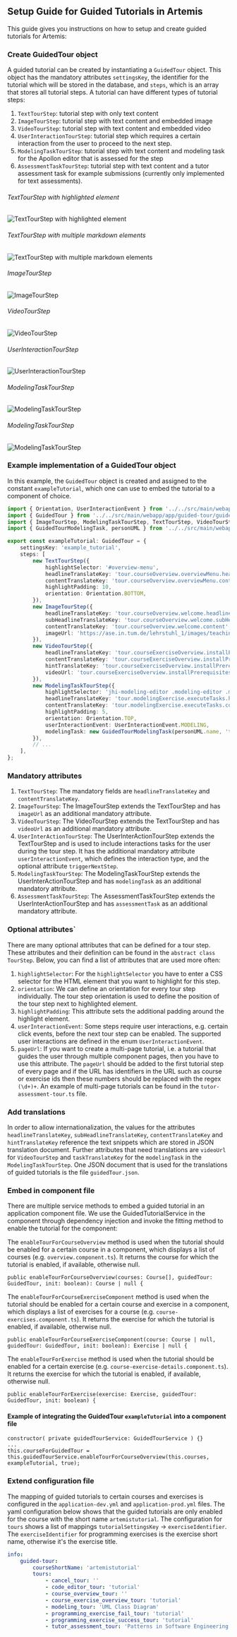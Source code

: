 ## Setup Guide for Guided Tutorials in Artemis

This guide gives you instructions on how to setup and create guided tutorials for Artemis:

### Create GuidedTour object
A guided tutorial can be created by instantiating a `GuidedTour` object.
This object has the mandatory attributes `settingsKey`, the identifier for the tutorial which will be stored in the database, and `steps`, which is an array that stores all tutorial steps.
A tutorial can have different types of tutorial steps: 
1. `TextTourStep`: tutorial step with only text content 
2. `ImageTourStep`: tutorial step with text content and embedded image
3. `VideoTourStep`: tutorial step with text content and embedded video
4. `UserInteractionTourStep`: tutorial step which requires a certain interaction from the user to proceed to the next step.
5. `ModelingTaskTourStep`: tutorial step with text content and modeling task for the Apollon editor that is assessed for the step
6. `AssessmentTaskTourStep`: tutorial step with text content and a tutor assessment task for example submissions (currently only implemented for text assessments).

###### TextTourStep with highlighted element
![](text-tour-step.png "TextTourStep with highlighted element")
###### TextTourStep with multiple markdown elements
![](text-tour-step-2.png "TextTourStep with multiple markdown elements")
###### ImageTourStep
![](image-tour-step.png "ImageTourStep")
###### VideoTourStep
![](video-tour-step.png "VideoTourStep")
###### UserInteractionTourStep
![](user-interaction-step.png "UserInteractionTourStep")
###### ModelingTaskTourStep
![](modeling-task-tour-step.png "ModelingTaskTourStep")
###### ModelingTaskTourStep
![](assessment-task-step.png "ModelingTaskTourStep")


### Example implementation of a GuidedTour object
In this example, the `GuidedTour` object is created and assigned to the constant `exampleTutorial`, which one can use to embed the tutorial to a component of choice.

```typescript
import { Orientation, UserInteractionEvent } from '../../src/main/webapp/app/guided-tour/guided-tour.constants';
import { GuidedTour } from '../../src/main/webapp/app/guided-tour/guided-tour.model';
import { ImageTourStep, ModelingTaskTourStep, TextTourStep, VideoTourStep } from '../../src/main/webapp/app/guided-tour/guided-tour-step.model';
import { GuidedTourModelingTask, personUML } from '../../src/main/webapp/app/guided-tour/guided-tour-task.model';

export const exampleTutorial: GuidedTour = {
    settingsKey: 'example_tutorial',
    steps: [
        new TextTourStep({
            highlightSelector: '#overview-menu',
            headlineTranslateKey: 'tour.courseOverview.overviewMenu.headline',
            contentTranslateKey: 'tour.courseOverview.overviewMenu.content',
            highlightPadding: 10,
            orientation: Orientation.BOTTOM,
        }),
        new ImageTourStep({
            headlineTranslateKey: 'tour.courseOverview.welcome.headline',
            subHeadlineTranslateKey: 'tour.courseOverview.welcome.subHeadline',
            contentTranslateKey: 'tour.courseOverview.welcome.content',
            imageUrl: 'https://ase.in.tum.de/lehrstuhl_1/images/teaching/interactive/InteractiveLearning.png',
        }),
        new VideoTourStep({
            headlineTranslateKey: 'tour.courseExerciseOverview.installPrerequisites.sourceTreeSetup.headline',
            contentTranslateKey: 'tour.courseExerciseOverview.installPrerequisites.sourceTreeSetup.content',
            hintTranslateKey: 'tour.courseExerciseOverview.installPrerequisites.sourceTreeSetup.hint',
            videoUrl: 'tour.courseExerciseOverview.installPrerequisites.sourceTreeSetup.videoUrl',
        }),
        new ModelingTaskTourStep({
            highlightSelector: 'jhi-modeling-editor .modeling-editor .modeling-editor',
            headlineTranslateKey: 'tour.modelingExercise.executeTasks.headline',
            contentTranslateKey: 'tour.modelingExercise.executeTasks.content',
            highlightPadding: 5,
            orientation: Orientation.TOP,
            userInteractionEvent: UserInteractionEvent.MODELING,
            modelingTask: new GuidedTourModelingTask(personUML.name, 'tour.modelingExercise.executeTasks.personClass'),
        }),
        // ...
    ],
};
```

### Mandatory attributes
1. `TextTourStep`: The mandatory fields are `headlineTranslateKey` and `contentTranslateKey`.
2. `ImageTourStep`: The ImageTourStep extends the TextTourStep and has `imageUrl` as an additional mandatory attribute. 
3. `VideoTourStep`: The VideoTourStep extends the TextTourStep and has `videoUrl` as an additional mandatory attribute.
4. `UserInterActionTourStep`: The UserInterActionTourStep extends the TextTourStep and is used to include interactions tasks for the user during the tour step. It has the additional mandatory attribute `userInteractionEvent`, which defines the interaction type, and the optional attribute `triggerNextStep`. 
5. `ModelingTaskTourStep`: The ModelingTaskTourStep extends the UserInterActionTourStep and has `modelingTask` as an additional mandatory attribute.
6. `AssessmentTaskTourStep`: The AssessmentTaskTourStep extends the UserInterActionTourStep and has `assessmentTask` as an additional mandatory attribute.

### Optional attributes`
There are many optional attributes that can be defined for a tour step. These attributes and their definition can be found in the `abstract class TourStep`.
Below, you can find a list of attributes that are used more often:
1. `highlightSelector`: For the `highlightSelector` you have to enter a CSS selector for the HTML element that you want to highlight for this step.   
2. `orientation`: We can define an orientation for every tour step individually. The tour step orientation is used to define the position of the tour step next to highlighted element.
3. `highlightPadding`: This attribute sets the additional padding around the highlight element.
4. `userInteractionEvent`: Some steps require user interactions, e.g. certain click events, before the next tour step can be enabled. The supported user interactions are defined in the enum `UserInteractionEvent`.
5. `pageUrl`: If you want to create a multi-page tutorial, i.e. a tutorial that guides the user through multiple component pages, then you have to use this attribute. The `pageUrl` should be added to the first tutorial step of every page and if the URL has identifiers in the URL such as course or exercise ids then these numbers should be replaced with the regex `(\d+)+`. An example of multi-page tutorials can be found in the `tutor-assessment-tour.ts` file.   

### Add translations
In order to allow internationalization, the values for the attributes `headlineTranslateKey`, `subHeadlineTranslateKey`, `contentTranslateKey` and `hintTranslateKey` reference the text snippets which are stored in JSON translation document.
Further attributes that need translations are `videoUrl` for `VideoTourStep` and `taskTranslateKey` for the `modelingTask` in the `ModelingTaskTourStep`. 
One JSON document that is used for the translations of guided tutorials is the file `guidedTour.json`. 

### Embed in component file
There are multiple service methods to embed a guided tutorial in an application component file.
We use the GuidedTutorialService in the component through dependency injection and invoke the fitting method to enable the tutorial for the component:

The `enableTourForCourseOverview` method is used when the tutorial should be enabled for a certain course in a component, which displays a list of courses (e.g. `overview.component.ts`). 
It returns the course for which the tutorial is enabled, if available, otherwise null.
```
public enableTourForCourseOverview(courses: Course[], guidedTour: GuidedTour, init: boolean): Course | null {
```

The `enableTourForCourseExerciseComponent` method is used when the tutorial should be enabled for a certain course and exercise in a component, which displays a list of exercises for a course (e.g. `course-exercises.component.ts`). 
It returns the exercise for which the tutorial is enabled, if available, otherwise null.
```
public enableTourForCourseExerciseComponent(course: Course | null, guidedTour: GuidedTour, init: boolean): Exercise | null {
```

The `enableTourForExercise` method is used when the tutorial should be enabled for a certain exercise (e.g. `course-exercise-details.component.ts`). 
It returns the exercise for which the tutorial is enabled, if available, otherwise null.
```
public enableTourForExercise(exercise: Exercise, guidedTour: GuidedTour, init: boolean) {
```

#### Example of integrating the GuidedTour `exampleTutorial` into a component file
```
constructor( private guidedTourService: GuidedTourService ) {}
...
this.courseForGuidedTour = this.guidedTourService.enableTourForCourseOverview(this.courses, exampleTutorial, true);
```

### Extend configuration file
The mapping of guided tutorials to certain courses and exercises is configured in the `application-dev.yml` and `application-prod.yml` files.
The yaml configuration below shows that the guided tutorials are only enabled for the course with the short name `artemistutorial`.
The configuration for `tours` shows a list of mappings `tutorialSettingsKey` -> `exerciseIdentifier`. The `exerciseIdentifier` for programming exercises is the exercise short name, otherwise it's the exercise title.

```yaml
info:
    guided-tour:
        courseShortName: 'artemistutorial'
        tours:
            - cancel_tour: ''
            - code_editor_tour: 'tutorial'
            - course_overview_tour: ''
            - course_exercise_overview_tour: 'tutorial'
            - modeling_tour: 'UML Class Diagram'
            - programming_exercise_fail_tour: 'tutorial'
            - programming_exercise_success_tour: 'tutorial'
            - tutor_assessment_tour: 'Patterns in Software Engineering'
```

